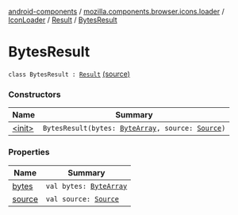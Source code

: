 [android-components](../../../../index.md) / [mozilla.components.browser.icons.loader](../../../index.md) / [IconLoader](../../index.md) / [Result](../index.md) / [BytesResult](./index.md)

# BytesResult

`class BytesResult : `[`Result`](../index.md) [(source)](https://github.com/mozilla-mobile/android-components/blob/master/components/browser/icons/src/main/java/mozilla/components/browser/icons/loader/IconLoader.kt#L28)

### Constructors

| Name | Summary |
|---|---|
| [&lt;init&gt;](-init-.md) | `BytesResult(bytes: `[`ByteArray`](https://kotlinlang.org/api/latest/jvm/stdlib/kotlin/-byte-array/index.html)`, source: `[`Source`](../../../../mozilla.components.browser.icons/-icon/-source/index.md)`)` |

### Properties

| Name | Summary |
|---|---|
| [bytes](bytes.md) | `val bytes: `[`ByteArray`](https://kotlinlang.org/api/latest/jvm/stdlib/kotlin/-byte-array/index.html) |
| [source](source.md) | `val source: `[`Source`](../../../../mozilla.components.browser.icons/-icon/-source/index.md) |
